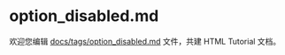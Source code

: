 option_disabled.md
===

欢迎您编辑 <a target="__blank" href="https://github.com/jaywcjlove/html-tutorial/blob/main/docs/tags/option_disabled.md">docs/tags/option_disabled.md</a> 文件，共建 HTML Tutorial 文档。